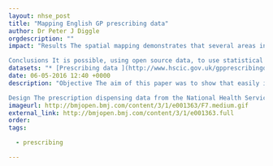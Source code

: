 ```yaml
---
layout: nhse_post
title: "Mapping English GP prescribing data"
author: Dr Peter J Diggle
orgdescription: ""
impact: "Results The spatial mapping demonstrates that several areas in England have substantially and significantly higher spending per person on metformin and methyphenidate. North Kent and the Wirral have substantially and significantly higher spending per child on methyphenidate.

Conclusions It is possible, using open source data, to use statistical methods to distinguish chance fluctuations in prescribing from genuine differences in prescribing rates. The results can be interactively mapped at a fine spatial resolution down to individual GP practices in England. This process could be automated and reported in real time. This can inform decision-making and could enable earlier detection of emergent phenomena."
datasets: "* [Prescribing data ](http://www.hscic.gov.uk/gpprescribingdata) is from the monthly files published by the HSCIC"
date: 06-05-2016 12:40 +0000
description: "Objective The aim of this paper was to show that easily interpretable maps of local and national prescribing data, available from open sources, can be used to demonstrate meaningful variations in prescribing performance.

Design The prescription dispensing data from the National Health Service (NHS) Information Centre for the medications metformin hydrochloride and methylphenidate were compared with reported incidence data for the conditions, diabetes and attention deficit hyperactivity disorder,"
imageurl: http://bmjopen.bmj.com/content/3/1/e001363/F7.medium.gif
external_link: http://bmjopen.bmj.com/content/3/1/e001363.full
order: 
tags:

  - prescribing

---
```

